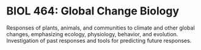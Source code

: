 # BIOL 464: Global Change Biology

Responses of plants, animals, and communities to climate and other global changes, emphasizing ecology, physiology, behavior, and evolution. Investigation of past responses and tools for predicting future responses.